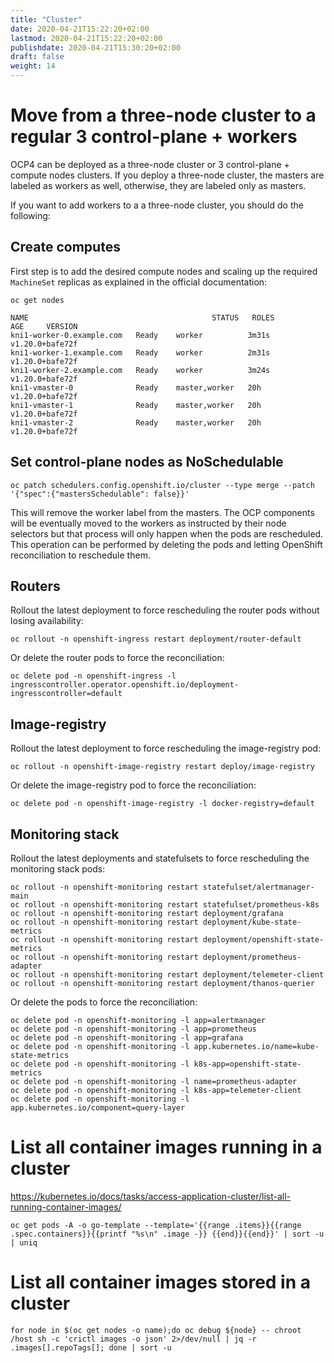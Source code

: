 ```yaml
---
title: "Cluster"
date: 2020-04-21T15:22:20+02:00
lastmod: 2020-04-21T15:22:20+02:00
publishdate: 2020-04-21T15:30:20+02:00
draft: false
weight: 14
---
```


# Move from a three-node cluster to a regular 3 control-plane + workers

OCP4 can be deployed as a three-node cluster or 3 control-plane + compute nodes clusters.
If you deploy a three-node cluster, the masters are labeled as workers as well, otherwise, they are labeled only as masters.

If you want to add workers to a a three-node cluster, you should do the following:

## Create computes

First step is to add the desired compute nodes and scaling up the required
`MachineSet` replicas as explained in the official documentation:

```
oc get nodes

NAME                                         STATUS   ROLES           AGE     VERSION
kni1-worker-0.example.com   Ready    worker          3m31s   v1.20.0+bafe72f
kni1-worker-1.example.com   Ready    worker          2m31s   v1.20.0+bafe72f
kni1-worker-2.example.com   Ready    worker          3m24s   v1.20.0+bafe72f
kni1-vmaster-0              Ready    master,worker   20h     v1.20.0+bafe72f
kni1-vmaster-1              Ready    master,worker   20h     v1.20.0+bafe72f
kni1-vmaster-2              Ready    master,worker   20h     v1.20.0+bafe72f
```

## Set control-plane nodes as NoSchedulable

```
oc patch schedulers.config.openshift.io/cluster --type merge --patch '{"spec":{"mastersSchedulable": false}}'
```

This will remove the worker label from the masters. The OCP components will be eventually moved to the workers as instructed by their node selectors but that process will only happen when the pods are rescheduled. This operation can be performed by deleting the pods and letting OpenShift reconciliation to reschedule them.

## Routers

Rollout the latest deployment to force rescheduling the router pods without losing availability:

```
oc rollout -n openshift-ingress restart deployment/router-default
```

Or delete the router pods to force the reconciliation:

```
oc delete pod -n openshift-ingress -l ingresscontroller.operator.openshift.io/deployment-ingresscontroller=default
```

## Image-registry

Rollout the latest deployment to force rescheduling the image-registry pod:

```
oc rollout -n openshift-image-registry restart deploy/image-registry
```

Or delete the image-registry pod to force the reconciliation:

```
oc delete pod -n openshift-image-registry -l docker-registry=default
```

## Monitoring stack

Rollout the latest deployments and statefulsets to force rescheduling the monitoring stack pods:

```
oc rollout -n openshift-monitoring restart statefulset/alertmanager-main
oc rollout -n openshift-monitoring restart statefulset/prometheus-k8s
oc rollout -n openshift-monitoring restart deployment/grafana
oc rollout -n openshift-monitoring restart deployment/kube-state-metrics
oc rollout -n openshift-monitoring restart deployment/openshift-state-metrics
oc rollout -n openshift-monitoring restart deployment/prometheus-adapter
oc rollout -n openshift-monitoring restart deployment/telemeter-client
oc rollout -n openshift-monitoring restart deployment/thanos-querier
```

Or delete the pods to force the reconciliation:

```
oc delete pod -n openshift-monitoring -l app=alertmanager
oc delete pod -n openshift-monitoring -l app=prometheus
oc delete pod -n openshift-monitoring -l app=grafana
oc delete pod -n openshift-monitoring -l app.kubernetes.io/name=kube-state-metrics
oc delete pod -n openshift-monitoring -l k8s-app=openshift-state-metrics
oc delete pod -n openshift-monitoring -l name=prometheus-adapter
oc delete pod -n openshift-monitoring -l k8s-app=telemeter-client
oc delete pod -n openshift-monitoring -l app.kubernetes.io/component=query-layer
```

# List all container images running in a cluster

https://kubernetes.io/docs/tasks/access-application-cluster/list-all-running-container-images/

```
oc get pods -A -o go-template --template='{{range .items}}{{range .spec.containers}}{{printf "%s\n" .image -}} {{end}}{{end}}' | sort -u | uniq
```

# List all container images stored in a cluster

```
for node in $(oc get nodes -o name);do oc debug ${node} -- chroot /host sh -c 'crictl images -o json' 2>/dev/null | jq -r .images[].repoTags[]; done | sort -u
```
